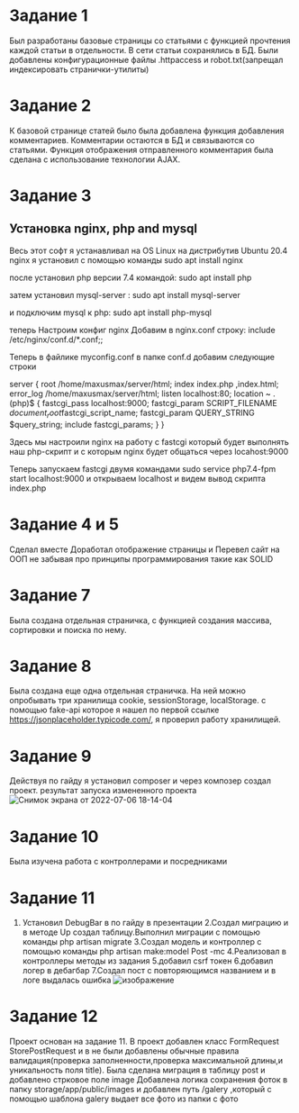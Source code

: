 # Задание 1
  Был разработаны базовые страницы со статьями с функцией
  прочтения каждой статьи в отдельности. В сети статьи сохранялись в БД.
  Были добавлены конфигурационные файлы .httpaccess и robot.txt(запрещал индексировать странички-утилиты)

# Задание 2
  К базовой странице статей было была добавлена функция добавления комментариев.
  Комментарии остаются в БД и связываются со статьями.
  Функция отображения отправленного комментария была сделана с использование технологии  AJAX.

# Задание 3
## Установка nginx, php and mysql
Весь этот софт я устанавливал на OS Linux  на дистрибутив  Ubuntu 20.4
nginx я установил с помощью команды 
sudo apt install  nginx

после установил php версии 7.4 командой:
sudo apt install php

затем установил mysql-server :
sudo apt install mysql-server

и подключим mysql к php:
sudo apt install php-mysql

теперь 
Настроим конфиг nginx 
Добавим в nginx.conf строку:
include /etc/nginx/conf.d/\*.conf;;

Теперь в файлике  myconfig.conf в папке conf.d  добавим следующие строки


server {
  root /home/maxusmax/server/html;
  index index.php ,index.html;
  error_log /home/maxusmax/server/html;
  listen localhost:80;
  location  ~ \.(php)$ {
    fastcgi_pass localhost:9000;
    fastcgi_param SCRIPT_FILENAME $document_root$fastcgi_script_name;
    fastcgi_param QUERY_STRING $query_string;
    include fastcgi_params;
  }
}

Здесь мы настроили nginx на работу с fastcgi который будет выполнять наш php-скрипт 
и с которым nginx будет общаться через locahost:9000

Теперь запускаем  fastcgi двумя командами
sudo service php7.4-fpm start localhost:9000
и открываем localhost 
и видем вывод скрипта index.php

# Задание 4 и 5
Сделал вместе
Доработал отображение страницы
и Перевел  сайт на ООП не забывая про принципы 
программирования такие как SOLID 

# Задание 7
Была создана отдельная страничка,
с функцией создания массива, сортировки и поиска по нему.

# Задание 8
Была создана еще одна  отдельная страничка.
На ней  можно опробывать три хранилища cookie, sessionStorage, localStorage.
с помощью fake-api которое я нашел по первой ссылке https://jsonplaceholder.typicode.com/, 
я проверил работу хранилищей.
# Задание 9
Действуя по гайду  я установил composer
и через композер создал проект.
результат запуска измененного проекта![Снимок экрана от 2022-07-06 18-14-04](https://user-images.githubusercontent.com/79931339/177584553-a3b482e5-ba35-4d87-bfdc-b80725318b99.png)

# Задание 10 
Была изучена работа с контроллерами и посредниками
# Задание 11
1. Установил DebugBar в по гайду в презентации
2.Создал миграцию и в  методе Up создал таблицу.Выполнил миграции с помощью команды php artisan migrate
3.Создал модель и контроллер с помощью команды php artisan make:model Post -mc
4.Реализовал в контроллеры методы из задания
5.добавил csrf токен
6.добавил логер в дебагбар
7.Создал пост с повторяющимся названием и в логе выдалась ошибка
![изображение](https://user-images.githubusercontent.com/79931339/179363881-30d30b11-8dcd-4205-9e6b-bbffc7d1de67.png)

# Задание 12
Проект основан на задание 11.
В проект добавлен класс FormRequest StorePostRequest   и в не были добавлены 
обычные правила валидация(проверка заполненности,проверка максимальной длины,и уникальность поля title).
Была сделана миграция в таблицу post и добавлено стрковое поле image
Добавлена логика сохранения фоток в папку storage/app/public/images
и добавлен путь /galery ,который с помощью шаблона galery выдает все фото из папки с фото
